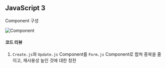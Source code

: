 ## JavaScript 3

Component 구성

![Component](https://github.com/BangDori/LIKELION-11th/assets/44726494/c9117525-78d5-4576-8464-c7ff744b45c0)

#### 코드 리뷰

1. `Create.js`와 `Update.js` Component를 `Form.js` Component로 합쳐 중복을 줄이고, 재사용성 높인 것에 대한 칭찬
